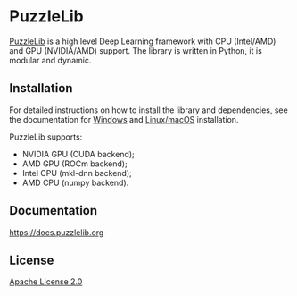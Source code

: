 # PuzzleLib

[PuzzleLib](https://puzzlelib.org) is a high level Deep Learning framework with CPU (Intel/AMD) and GPU (NVIDIA/AMD) support. The library is written in Python, it is modular and dynamic.

## Installation

For detailed instructions on how to install the library and dependencies, see the documentation for [Windows](https://docs.puzzlelib.org/documentation/general/installation/windows/) and [Linux/macOS](https://docs.puzzlelib.org/documentation/general/installation/linux/) installation.

PuzzleLib supports:

*	NVIDIA GPU (CUDA backend);
*	AMD GPU (ROCm backend);
*	Intel CPU (mkl-dnn backend);
*	AMD CPU (numpy backend).


## Documentation

https://docs.puzzlelib.org


## License

[Apache License 2.0](LICENSE)